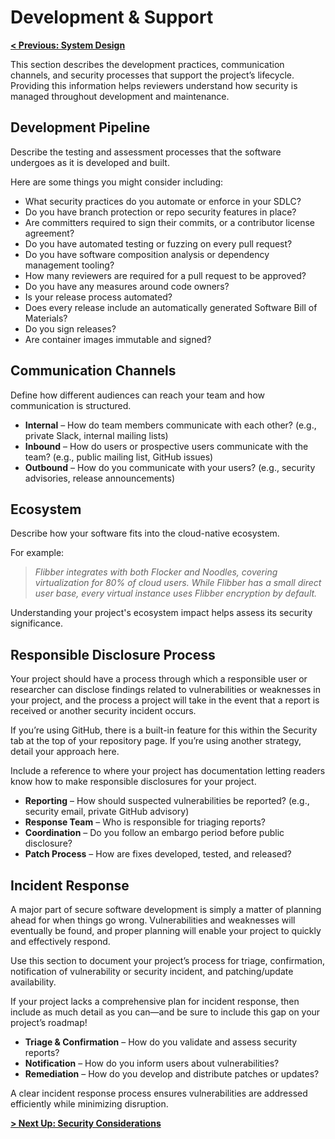 # Development & Support

**[< Previous: System Design](./system-design.md)**

This section describes the development practices, communication channels, and security processes that support the project’s lifecycle. Providing this information helps reviewers understand how security is managed throughout development and maintenance.

## Development Pipeline

Describe the testing and assessment processes that the software undergoes as it is developed and built.

Here are some things you might consider including:

- What security practices do you automate or enforce in your SDLC?
- Do you have branch protection or repo security features in place?
- Are committers required to sign their commits, or a contributor license agreement?
- Do you have automated testing or fuzzing on every pull request?
- Do you have software composition analysis or dependency management tooling?
- How many reviewers are required for a pull request to be approved?
- Do you have any measures around code owners?
- Is your release process automated?
- Does every release include an automatically generated Software Bill of Materials?
- Do you sign releases?
- Are container images immutable and signed?

## Communication Channels

Define how different audiences can reach your team and how communication is structured.

- **Internal** – How do team members communicate with each other? (e.g., private Slack, internal mailing lists)
- **Inbound** – How do users or prospective users communicate with the team? (e.g., public mailing list, GitHub issues)
- **Outbound** – How do you communicate with your users? (e.g., security advisories, release announcements)

## Ecosystem

Describe how your software fits into the cloud-native ecosystem.

For example:
> *Flibber integrates with both Flocker and Noodles, covering virtualization for 80% of cloud users. While Flibber has a small direct user base, every virtual instance uses Flibber encryption by default.*

Understanding your project's ecosystem impact helps assess its security significance.

## Responsible Disclosure Process

Your project should have a process through which a responsible user or researcher can disclose findings related to vulnerabilities or weaknesses in your project, and the process a project will take in the event that a report is received or another security incident occurs.

If you’re using GitHub, there is a built-in feature for this within the Security tab at the top of your repository page. If you’re using another strategy, detail your approach here.

Include a reference to where your project has documentation letting readers know how to make responsible disclosures for your project.

- **Reporting** – How should suspected vulnerabilities be reported? (e.g., security email, private GitHub advisory)
- **Response Team** – Who is responsible for triaging reports?
- **Coordination** – Do you follow an embargo period before public disclosure?
- **Patch Process** – How are fixes developed, tested, and released?

## Incident Response

A major part of secure software development is simply a matter of planning ahead for when things go wrong. Vulnerabilities and weaknesses will eventually be found, and proper planning will enable your project to quickly and effectively respond.

Use this section to document your project’s process for triage, confirmation, notification of vulnerability or security incident, and patching/update availability.

If your project lacks a comprehensive plan for incident response, then include as much detail as you can—and be sure to include this gap on your project’s roadmap!

- **Triage & Confirmation** – How do you validate and assess security reports?
- **Notification** – How do you inform users about vulnerabilities?
- **Remediation** – How do you develop and distribute patches or updates?

A clear incident response process ensures vulnerabilities are addressed efficiently while minimizing disruption.

**[> Next Up: Security Considerations](./security-considerations.md)**

